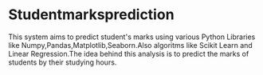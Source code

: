 # Studentmarksprediction
This system aims to predict student's marks using various Python Libraries like Numpy,Pandas,Matplotlib,Seaborn.Also algoritms like Scikit Learn and Linear Regression.The idea behind this analysis is to predict the marks of students by their studying hours.
